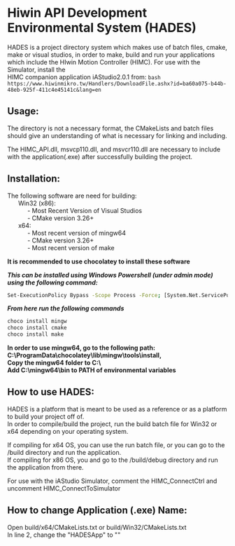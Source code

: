 # Hiwin API Development Environmental System (HADES)

HADES is a project directory system which makes use of batch files, cmake, make or visual studios,
    in order to make, build and run your applications which include the HIwin Motion Controller (HIMC). For use with the Simulator, install the  
    HIMC companion application iAStudio2.0.1 from: ```bash 
    https://www.hiwinmikro.tw/Handlers/DownloadFile.ashx?id=ba60a075-b44b-48eb-925f-411c4e45141c&lang=en```

## Usage:

The directory is not a necessary format, the CMakeLists and batch files
should give an understanding of what is necessary for linking and including.

The HIMC_API.dll, msvcp110.dll, and msvcr110.dll are necessary to 
include with the application(.exe) after successfully building the project.

## Installation:

The following software are need for building:  
&emsp;&ensp; Win32 (x86):  
&emsp;&emsp;&emsp; - Most Recent Version of Visual Studios  
&emsp;&emsp;&emsp; - CMake version 3.26+  
&emsp;&ensp; x64:  
&emsp;&emsp;&emsp; - Most recent version of mingw64  
&emsp;&emsp;&emsp; - CMake version 3.26+  
&emsp;&emsp;&emsp; - Most recent version of make  

**It is recommended to use chocolatey to install these software**

***This can be installed using Windows Powershell (under admin mode) using the following command:***
```bash
Set-ExecutionPolicy Bypass -Scope Process -Force; [System.Net.ServicePointManager]::SecurityProtocol = [System.Net.ServicePointManager]::SecurityProtocol -bor 3072; iex ((New-Object System.Net.WebClient).DownloadString('https://community.chocolatey.org/install.ps1'))
```
***From here run the following commands***
```bash
choco install mingw  
choco install cmake  
choco install make
```  
**In order to use mingw64, go to the following path: C:\ProgramData\chocolatey\lib\mingw\tools\install\,  
Copy the mingw64 folder to C:\  
Add C:\mingw64\bin to PATH of environmental variables**

## How to use HADES:

HADES is a platform that is meant to be used as a reference or as a platform to build your project off of.  
In order to compile/build the project, run the build batch file for Win32 or x64 depending on your operating system. 

If compiling for x64 OS, you can use the run batch file, or you can go to the /build directory and run the application.   
If compiling for x86 OS, you and go to the /build/debug directory and run the application from there. 

For use with the iAStudio Simulator, comment the HIMC_ConnectCtrl and uncomment HIMC_ConnectToSimulator

## How to change Application (.exe) Name:
Open build/x64/CMakeLists.txt or build/Win32/CMakeLists.txt  
In line 2, change the "HADESApp" to "<desired app name goes here>"
